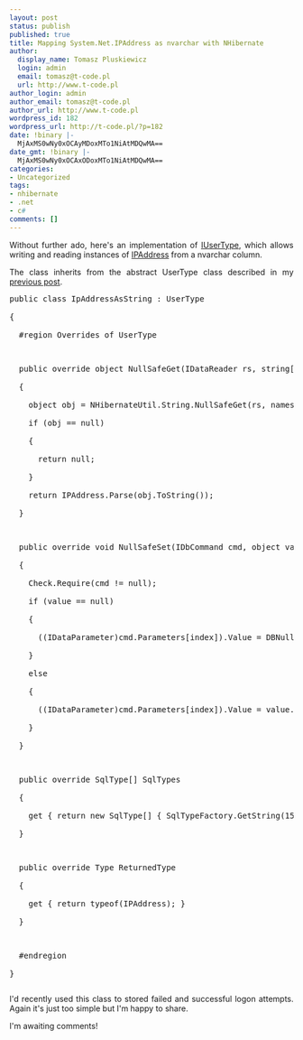 ```yaml
---
layout: post
status: publish
published: true
title: Mapping System.Net.IPAddress as nvarchar with NHibernate
author:
  display_name: Tomasz Pluskiewicz
  login: admin
  email: tomasz@t-code.pl
  url: http://www.t-code.pl
author_login: admin
author_email: tomasz@t-code.pl
author_url: http://www.t-code.pl
wordpress_id: 182
wordpress_url: http://t-code.pl/?p=182
date: !binary |-
  MjAxMS0wNy0xOCAyMDoxMTo1NiAtMDQwMA==
date_gmt: !binary |-
  MjAxMS0wNy0xOCAxODoxMTo1NiAtMDQwMA==
categories:
- Uncategorized
tags:
- nhibernate
- .net
- c#
comments: []
---
```

<p style="text-align: justify;">Without further ado, here's an implementation of <a href="http://www.nhforge.org/doc/nh/en/index.html#mapping-types-custom">IUserType</a>, which allows writing and reading instances of <a title="IPAddress class on MSDN" href="http://msdn.microsoft.com/en-us/library/system.net.ipaddress.aspx">IPAddress</a> from a nvarchar column.</p></p>
<p style="text-align: justify;">The class inherits from the abstract UserType class described in my <a title="Mapowanie typu Enum na int z użyciem NHibernate" href="http://t-code.pl/2011/07/enum-int-custom-mapping-nhibernate/">previous post</a>.</p></p>
<pre class="brush: csharp; gutter: true">public class IpAddressAsString : UserType<br />
{<br />
  #region Overrides of UserType</p>
<p>  public override object NullSafeGet(IDataReader rs, string[] names, object owner)<br />
  {<br />
    object obj = NHibernateUtil.String.NullSafeGet(rs, names);<br />
    if (obj == null)<br />
    {<br />
      return null;<br />
    }<br />
    return IPAddress.Parse(obj.ToString());<br />
  }</p>
<p>  public override void NullSafeSet(IDbCommand cmd, object value, int index)<br />
  {<br />
    Check.Require(cmd != null);<br />
    if (value == null)<br />
    {<br />
      ((IDataParameter)cmd.Parameters[index]).Value = DBNull.Value;<br />
    }<br />
    else<br />
    {<br />
      ((IDataParameter)cmd.Parameters[index]).Value = value.ToString();<br />
    }<br />
  }</p>
<p>  public override SqlType[] SqlTypes<br />
  {<br />
    get { return new SqlType[] { SqlTypeFactory.GetString(15) }; }<br />
  }</p>
<p>  public override Type ReturnedType<br />
  {<br />
    get { return typeof(IPAddress); }<br />
  }</p>
<p>  #endregion<br />
}</pre></p>
<p style="text-align: justify;">I'd recently used this class to stored failed and successful logon attempts. Again it's just too simple but I'm happy to share.</p></p>
<p style="text-align: justify;">I'm awaiting comments!</p><br />
<!--:--></p>
